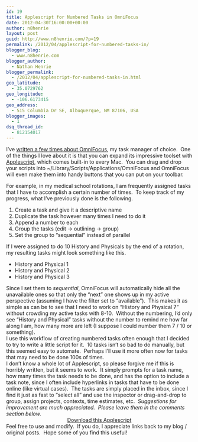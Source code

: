 ```yaml
---
id: 19
title: Applescript for Numbered Tasks in OmniFocus
date: 2012-04-30T16:00:00+00:00
author: n8henrie
layout: post
guid: http://www.n8henrie.com/?p=19
permalink: /2012/04/applescript-for-numbered-tasks-in/
blogger_blog:
  - www.n8henrie.com
blogger_author:
  - Nathan Henrie
blogger_permalink:
  - /2012/04/applescript-for-numbered-tasks-in.html
geo_latitude:
  - 35.0729762
geo_longitude:
  - -106.6173415
geo_address:
  - 515 Columbia Dr SE, Albuquerque, NM 87106, USA
blogger_images:
  - 1
dsq_thread_id:
  - 812154017
---
```

I&#8217;ve <a href="http://www.n8henrie.com/search/label/OmniFocus" target="_blank">written a few times about OmniFocus</a>, my task manager of choice.  One of the things I love about it is that you can expand its impressive toolset with <a href="https://en.wikipedia.org/wiki/Applescript" target="_blank">Applescript</a>, which comes built-in to every Mac.  You can drag and drop your scripts into ~/Library/Scripts/Applications/OmniFocus and OmniFocus will even make them into handy buttons that you can put on your toolbar.

For example, in my medical school rotations, I am frequently assigned tasks that I have to accomplish a certain number of times.  To keep track of my progress, what I&#8217;ve previously done is the following.

  1. Create a task and give it a descriptive name
  2. Duplicate the task however many times I need to do it
  3. Append a number to each
  4. Group the tasks (edit -> outlining -> group)
  5. Set the group to &#8220;sequential&#8221; instead of parallel

<div>
  If I were assigned to do 10 History and Physicals by the end of a rotation, my resulting tasks might look something like this.
</div>

<div>
  <ul>
    <li>
      History and Physical 1
    </li>
    <li>
      History and Physical 2
    </li>
    <li>
      History and Physical 3
    </li>
  </ul>
  
  <div>
    Since I set them to <i>sequential</i>, OmniFocus will automatically hide all the unavailable ones so that only the &#8220;next&#8221; one shows up in my active perspective (assuming I have the filter set to &#8220;available&#8221;).  This makes it as simple as can be to see that I need to work on &#8220;History and Physical 7&#8221; without crowding my active tasks with 8-10.  Without the numbering, I&#8217;d only see &#8220;History and Physical&#8221; tasks without the number to remind me how far along I am, how many more are left (I suppose I could number them 7 / 10 or something).
  </div>
</div>

<div>
</div>

<div>
  I use this workflow of creating numbered tasks often enough that I decided to try to write a little script for it.  10 tasks isn&#8217;t so bad to do manually, but this seemed easy to automate.  Perhaps I&#8217;ll use it more often now for tasks that may need to be done 100s of times.
</div>

<div>
</div>

<div>
  I don&#8217;t know a whole lot of Applescript, so please forgive me if this is horribly written, but it seems to work.  It simply prompts for a task name, how many times the task needs to be done, and has the option to include a task note, since I often include hyperlinks in tasks that have to be done online (like virtual cases).  The tasks are simply placed in the inbox, since I find it just as fast to &#8220;select all&#8221; and use the inspector or drag-and-drop to group, assign projects, contexts, time estimates, etc.  <i>Suggestions for improvement are much appreciated.  Please leave them in the comments section below.</i>
</div>

<div style="text-align: center;">
  <a href="http://cl.ly/2i0q1U1e1s0c322X3X2k" target="_blank">Download this Applescript</a>
</div>



<div style="text-align: center;">
</div>

<div style="text-align: left;">
  Feel free to use and modify.  If you do, I appreciate links back to my blog / original posts.  Hope some of you find this useful!
</div>
